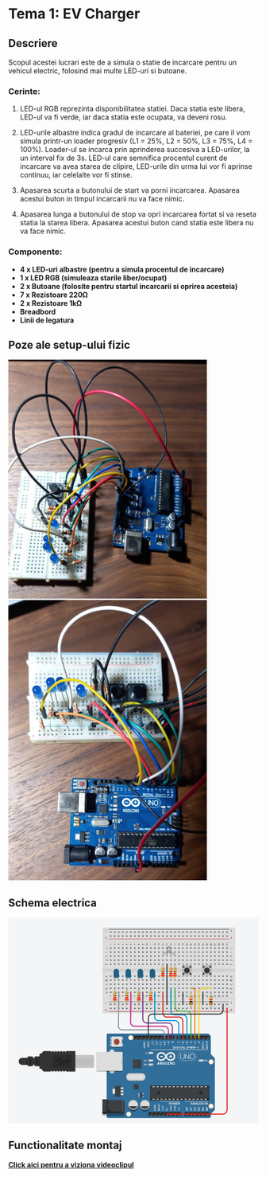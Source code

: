 # Tema 1: EV Charger

## Descriere

Scopul acestei lucrari este de a simula o statie de incarcare pentru un vehicul electric, folosind mai multe LED-uri si butoane. 

### Cerinte: 
1. LED-ul RGB reprezinta disponibilitatea statiei. Daca statia este libera, LED-ul va fi verde, iar daca statia este ocupata, va deveni rosu.

2. LED-urile albastre indica gradul de incarcare al bateriei, pe care il vom simula printr-un loader progresiv (L1 = 25%, L2 = 50%, L3 = 75%, L4 = 100%). Loader-ul se incarca prin aprinderea succesiva a LED-urilor, la un interval fix de 3s. LED-ul care semnifica procentul curent de incarcare va avea starea de clipire, LED-urile din urma lui vor fi aprinse continuu, iar celelalte vor fi stinse.

3. Apasarea scurta a butonului de start va porni incarcarea. Apasarea acestui buton in timpul incarcarii nu va face nimic.

4. Apasarea lunga a butonului de stop va opri incarcarea fortat si va reseta statia la starea libera. Apasarea acestui buton cand statia este libera nu va face nimic.

### Componente:

- <b>4 x LED-uri albastre<b> (pentru a simula procentul de incarcare)
- <b>1 x LED RGB<b> (simuleaza starile liber/ocupat)
- <b>2 x Butoane<b> (folosite pentru startul incarcarii si oprirea acesteia)
- <b>7 x Rezistoare 220Ω<b>
- <b>2 x Rezistoare 1kΩ<b>
- <b>Breadbord<b>
- <b>Linii de legatura<b>

## Poze ale setup-ului fizic

<img src="resurse/poze/poza_setup1.jpg" alt="Poza1" width="400"/>

<img src="resurse/poze/poza_setup2.jpg" alt="Poza2" width="400"/>

## Schema electrica

<img src="resurse/poze/schema_electrica.png" alt="Schema-electrica" width="800"/>

## Functionalitate montaj

[Click aici pentru a viziona videoclipul](https://youtube.com/shorts/ftKELn4_1QE?feature=share)


